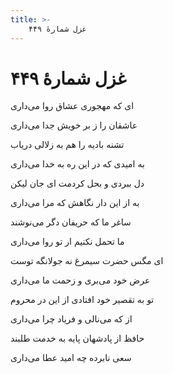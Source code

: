 ```yaml
---
title: >-
    غزل شمارهٔ ۴۴۹
---
```

# غزل شمارهٔ ۴۴۹

<div class="b" id="bn1"><div class="m1"><p>ای که مهجوری عشاق روا می‌داری</p></div>
<div class="m2"><p>عاشقان را ز بر خویش جدا می‌داری</p></div></div>
<div class="b" id="bn2"><div class="m1"><p>تشنه بادیه را هم به زلالی دریاب</p></div>
<div class="m2"><p>به امیدی که در این ره به خدا می‌داری</p></div></div>
<div class="b" id="bn3"><div class="m1"><p>دل ببردی و بحل کردمت ای جان لیکن</p></div>
<div class="m2"><p>به از این دار نگاهش که مرا می‌داری</p></div></div>
<div class="b" id="bn4"><div class="m1"><p>ساغر ما که حریفان دگر می‌نوشند</p></div>
<div class="m2"><p>ما تحمل نکنیم ار تو روا می‌داری</p></div></div>
<div class="b" id="bn5"><div class="m1"><p>ای مگس حضرت سیمرغ نه جولانگه توست</p></div>
<div class="m2"><p>عرض خود می‌بری و زحمت ما می‌داری</p></div></div>
<div class="b" id="bn6"><div class="m1"><p>تو به تقصیر خود افتادی از این در محروم</p></div>
<div class="m2"><p>از که می‌نالی و فریاد چرا می‌داری</p></div></div>
<div class="b" id="bn7"><div class="m1"><p>حافظ از پادشهان پایه به خدمت طلبند</p></div>
<div class="m2"><p>سعی نابرده چه امید عطا می‌داری</p></div></div>
